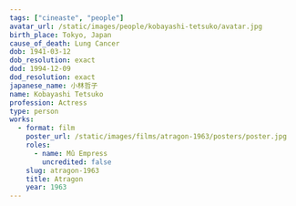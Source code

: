 ```yaml
---
tags: ["cineaste", "people"]
avatar_url: /static/images/people/kobayashi-tetsuko/avatar.jpg
birth_place: Tokyo, Japan
cause_of_death: Lung Cancer
dob: 1941-03-12
dob_resolution: exact
dod: 1994-12-09
dod_resolution: exact
japanese_name: 小林哲子
name: Kobayashi Tetsuko
profession: Actress
type: person
works:
  - format: film
    poster_url: /static/images/films/atragon-1963/posters/poster.jpg
    roles:
      - name: Mû Empress
        uncredited: false
    slug: atragon-1963
    title: Atragon
    year: 1963
---
```


